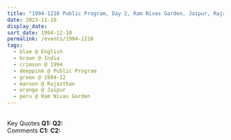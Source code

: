 ```yaml
---
title: "1994-1210 Public Program, Day 2, Ram Nivas Garden, Jaipur, Rajasthan, India"
date: 2023-11-18
display_date: 
sort_date: 1994-12-10
permalink: /events/1994-1210
tags:
  - blue @ English
  - brown @ India
  - crimson @ 1994
  - deeppink @ Public Program
  - green @ 1994-12
  - maroon @ Rajasthan
  - orange @ Jaipur
  - peru @ Ram Nivas Garden
---
```


<br>

<wave-list>
  <list-title color="DarkSeaGreen" width="55">Key Quotes</list-title>
  <list-item color="BlanchedAlmond" width="280"><b>Q1:</b> <i></i></list-item>
  <list-item color="Lavender" width="280"><b>Q2:</b> <i></i></list-item>
</wave-list>

<br>

<wave-list>
  <list-title color="DarkSeaGreen" width="55">Comments</list-title>
  <list-item color="BlanchedAlmond" width="280"><b>C1:</b> <i></i></list-item>
  <list-item color="Lavender" width="280"><b>C2:</b> <i></i></list-item>
</wave-list>